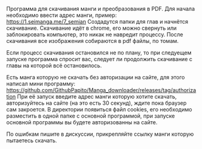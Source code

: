 Программа для скачивания манги и преобразования в PDF.
Для начала необходимо ввести адрес манги, пример: https://1.seimanga.me/7_semian
Создадутся папки для глав и начнётся скачивание.
Скачивание идёт в chrome, его можно свернуть или заблокировать компьютер, это никак не навредит процессу.
После скачивания все изображения собираются в pdf файлы, по томам.

Если процесс скачивания остановился не по плану, то при следуещем запуске программа спросит вас, следует ли продолжить скачивание с главы на которой всё остановилось.

Есть манга которую не скачать без авторизации на сайте, для этого написал мини программу: https://github.com/GithubPapito/Manga_downloader/releases/tag/authorization
При её запуск введите адрес манги которую хотите скачать, авторизуйтесь на сайте (на это есть 30 секунд), ждите пока браузер сам закроется.
В директории появиться файл cookies, его необходимо разместить в одной папке с основной программой, при запуске основной программы вы будете авторизованны на сайте.

По ошибкам пишите в дискуссии, прикрепляйте ссылку манги которую пытаетесь скачать.
